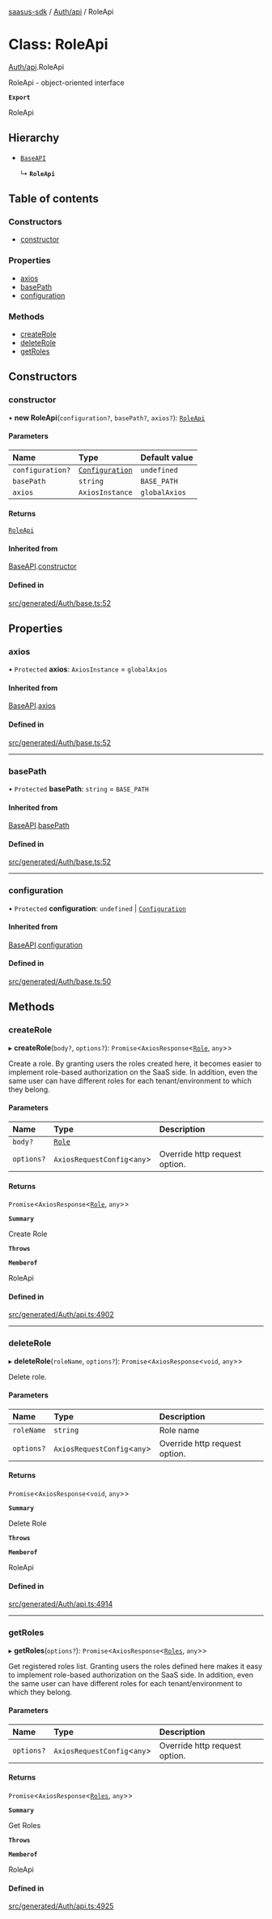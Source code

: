 [saasus-sdk](../README.md) / [Auth/api](../modules/Auth_api.md) / RoleApi

# Class: RoleApi

[Auth/api](../modules/Auth_api.md).RoleApi

RoleApi - object-oriented interface

**`Export`**

RoleApi

## Hierarchy

- [`BaseAPI`](Auth_base.BaseAPI.md)

  ↳ **`RoleApi`**

## Table of contents

### Constructors

- [constructor](Auth_api.RoleApi.md#constructor)

### Properties

- [axios](Auth_api.RoleApi.md#axios)
- [basePath](Auth_api.RoleApi.md#basepath)
- [configuration](Auth_api.RoleApi.md#configuration)

### Methods

- [createRole](Auth_api.RoleApi.md#createrole)
- [deleteRole](Auth_api.RoleApi.md#deleterole)
- [getRoles](Auth_api.RoleApi.md#getroles)

## Constructors

### constructor

• **new RoleApi**(`configuration?`, `basePath?`, `axios?`): [`RoleApi`](Auth_api.RoleApi.md)

#### Parameters

| Name | Type | Default value |
| :------ | :------ | :------ |
| `configuration?` | [`Configuration`](Auth_configuration.Configuration.md) | `undefined` |
| `basePath` | `string` | `BASE_PATH` |
| `axios` | `AxiosInstance` | `globalAxios` |

#### Returns

[`RoleApi`](Auth_api.RoleApi.md)

#### Inherited from

[BaseAPI](Auth_base.BaseAPI.md).[constructor](Auth_base.BaseAPI.md#constructor)

#### Defined in

[src/generated/Auth/base.ts:52](https://github.com/saasus-platform/saasus-sdk-javascript/blob/6b95732/src/generated/Auth/base.ts#L52)

## Properties

### axios

• `Protected` **axios**: `AxiosInstance` = `globalAxios`

#### Inherited from

[BaseAPI](Auth_base.BaseAPI.md).[axios](Auth_base.BaseAPI.md#axios)

#### Defined in

[src/generated/Auth/base.ts:52](https://github.com/saasus-platform/saasus-sdk-javascript/blob/6b95732/src/generated/Auth/base.ts#L52)

___

### basePath

• `Protected` **basePath**: `string` = `BASE_PATH`

#### Inherited from

[BaseAPI](Auth_base.BaseAPI.md).[basePath](Auth_base.BaseAPI.md#basepath)

#### Defined in

[src/generated/Auth/base.ts:52](https://github.com/saasus-platform/saasus-sdk-javascript/blob/6b95732/src/generated/Auth/base.ts#L52)

___

### configuration

• `Protected` **configuration**: `undefined` \| [`Configuration`](Auth_configuration.Configuration.md)

#### Inherited from

[BaseAPI](Auth_base.BaseAPI.md).[configuration](Auth_base.BaseAPI.md#configuration)

#### Defined in

[src/generated/Auth/base.ts:50](https://github.com/saasus-platform/saasus-sdk-javascript/blob/6b95732/src/generated/Auth/base.ts#L50)

## Methods

### createRole

▸ **createRole**(`body?`, `options?`): `Promise`\<`AxiosResponse`\<[`Role`](../interfaces/Auth_api.Role.md), `any`\>\>

Create a role. By granting users the roles created here, it becomes easier to implement role-based authorization on the SaaS side. In addition, even the same user can have different roles for each tenant/environment to which they belong.

#### Parameters

| Name | Type | Description |
| :------ | :------ | :------ |
| `body?` | [`Role`](../interfaces/Auth_api.Role.md) |  |
| `options?` | `AxiosRequestConfig`\<`any`\> | Override http request option. |

#### Returns

`Promise`\<`AxiosResponse`\<[`Role`](../interfaces/Auth_api.Role.md), `any`\>\>

**`Summary`**

Create Role

**`Throws`**

**`Memberof`**

RoleApi

#### Defined in

[src/generated/Auth/api.ts:4902](https://github.com/saasus-platform/saasus-sdk-javascript/blob/6b95732/src/generated/Auth/api.ts#L4902)

___

### deleteRole

▸ **deleteRole**(`roleName`, `options?`): `Promise`\<`AxiosResponse`\<`void`, `any`\>\>

Delete role.

#### Parameters

| Name | Type | Description |
| :------ | :------ | :------ |
| `roleName` | `string` | Role name |
| `options?` | `AxiosRequestConfig`\<`any`\> | Override http request option. |

#### Returns

`Promise`\<`AxiosResponse`\<`void`, `any`\>\>

**`Summary`**

Delete Role

**`Throws`**

**`Memberof`**

RoleApi

#### Defined in

[src/generated/Auth/api.ts:4914](https://github.com/saasus-platform/saasus-sdk-javascript/blob/6b95732/src/generated/Auth/api.ts#L4914)

___

### getRoles

▸ **getRoles**(`options?`): `Promise`\<`AxiosResponse`\<[`Roles`](../interfaces/Auth_api.Roles.md), `any`\>\>

Get registered roles list. Granting users the roles defined here makes it easy to implement role-based authorization on the SaaS side. In addition, even the same user can have different roles for each tenant/environment to which they belong.

#### Parameters

| Name | Type | Description |
| :------ | :------ | :------ |
| `options?` | `AxiosRequestConfig`\<`any`\> | Override http request option. |

#### Returns

`Promise`\<`AxiosResponse`\<[`Roles`](../interfaces/Auth_api.Roles.md), `any`\>\>

**`Summary`**

Get Roles

**`Throws`**

**`Memberof`**

RoleApi

#### Defined in

[src/generated/Auth/api.ts:4925](https://github.com/saasus-platform/saasus-sdk-javascript/blob/6b95732/src/generated/Auth/api.ts#L4925)
